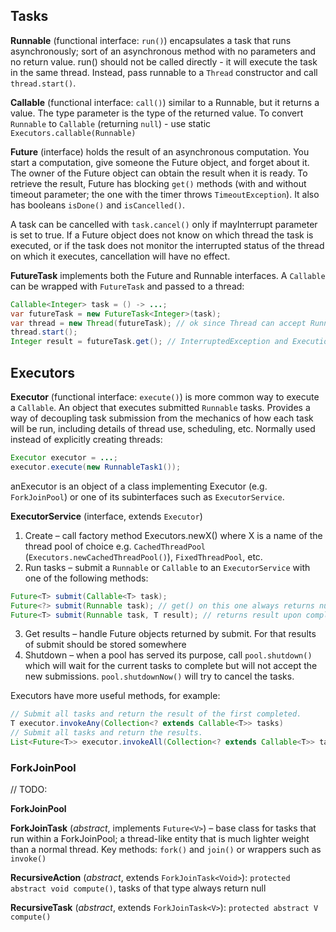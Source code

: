 ## Tasks
__Runnable__ (functional interface: `run()`) encapsulates a task that runs asynchronously; sort of an asynchronous method with no parameters and no return value. run() should not be called directly - it will execute the task in the same thread. Instead, pass runnable to a `Thread` constructor and call `thread.start()`.


__Callable<V>__ (functional interface: `call()`) similar to a Runnable, but it returns a value. The type parameter is the type of the returned value. To convert `Runnable` to `Callable` (returning `null`) - use static `Executors.callable(Runnable)`


__Future__ (interface) holds the result of an asynchronous computation. You start a computation, give someone the Future object, and forget about it. The owner of the Future object can obtain the result when it is ready. To retrieve the result, Future has blocking `get()` methods (with and without timeout parameter; the one with the timer throws `TimeoutException`). It also has booleans `isDone()` and `isCancelled()`.


A task can be cancelled with `task.cancel()` only if mayInterrupt parameter is set to true. If a Future object does not know on which thread the task is executed, or if the task does not monitor the interrupted status of the thread on which it executes, cancellation will have no effect.


__FutureTask__ implements both the Future and Runnable interfaces. A `Callable` can be wrapped with `FutureTask` and passed to a thread:
```java
Callable<Integer> task = () -> ...;
var futureTask = new FutureTask<Integer>(task);
var thread = new Thread(futureTask); // ok since Thread can accept Runnable
thread.start();
Integer result = futureTask.get(); // InterruptedException and ExecutionException may be thrown
```

## Executors

__Executor__ (functional interface: `execute()`) is more common way to execute a `Callable`. An object that executes submitted `Runnable` tasks. Provides a way of decoupling task submission from the mechanics of how each task will be run, including details of thread use, scheduling, etc.  Normally used instead of explicitly creating threads:
```java
Executor executor = ...;
executor.execute(new RunnableTask1());
```
anExecutor is an object of a class implementing Executor (e.g. `ForkJoinPool`) or one of its subinterfaces such as `ExecutorService`.


__ExecutorService__ (interface, extends `Executor`)
1. Create – call factory method Executors.newX() where X is a name of the thread pool of choice e.g. `CachedThreadPool` (`Executors.newCachedThreadPool()`), `FixedThreadPool`, etc.
2. Run tasks – submit a `Runnable` or `Callable` to an `ExecutorService` with one of the following methods:
```java
Future<T> submit(Callable<T> task);
Future<?> submit(Runnable task); // get() on this one always returns null
Future<T> submit(Runnable task, T result); // returns result upon completion
```
3. Get results – handle Future objects returned by submit. For that results of submit should be stored somewhere
4. Shutdown – when a pool has served its purpose, call `pool.shutdown()` which will wait for the current tasks to complete but will not accept the new submissions.
`pool.shutdownNow()` will try to cancel the tasks.

Executors have more useful methods, for example:
```java
// Submit all tasks and return the result of the first completed.
T executor.invokeAny(Collection<? extends Callable<T>> tasks)
// Submit all tasks and return the results.
List<Future<T>> executor.invokeAll(Collection<? extends Callable<T>> tasks)
```

### ForkJoinPool
// TODO:

__ForkJoinPool__

__ForkJoinTask<V>__ (_abstract_, implements `Future<V>`) –  base class for tasks that run within a ForkJoinPool; a thread-like entity that is much lighter weight than a normal thread. Key methods: `fork()` and `join()` or wrappers such as `invoke()`

__RecursiveAction__ (_abstract_, extends `ForkJoinTask<Void>`): `protected abstract void compute()`, tasks of that type always return null

__RecursiveTask<V>__ (_abstract_, extends `ForkJoinTask<V>`): `protected abstract V compute()`
